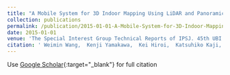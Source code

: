 ```yaml
---
title: "A Mobile System for 3D Indoor Mapping Using LiDAR and Panoramic Camera"
collection: publications
permalink: /publication/2015-01-01-A-Mobile-System-for-3D-Indoor-Mapping-Using-LiDAR-and-Panoramic-Camera
date: 2015-01-01
venue: 'The Special Interest Group Technical Reports of IPSJ. 45th UBI'
citation: ' Weimin Wang,  Kenji Yamakawa,  Kei Hiroi,  Katsuhiko Kaji,  Nobuo Kawaguchi, &quot;A Mobile System for 3D Indoor Mapping Using LiDAR and Panoramic Camera.&quot; The Special Interest Group Technical Reports of IPSJ. 45th UBI, 2015.'
---
```

Use [Google Scholar](https://scholar.google.com/scholar?q=A+Mobile+System+for+3D+Indoor+Mapping+Using+LiDAR+and+Panoramic+Camera){:target="_blank"} for full citation